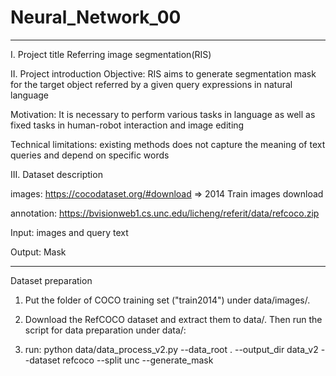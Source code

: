 # Neural_Network_00
-----------------------------------
I. Project title
Referring image segmentation(RIS)

II. Project introduction
Objective: RIS aims to generate segmentation mask for the target object referred by a given query expressions in natural language

Motivation: It is necessary to perform various tasks in language as well as fixed tasks in human-robot interaction and image editing

Technical limitations: existing methods does not capture the meaning of text queries and depend on specific words

III. Dataset description

images: https://cocodataset.org/#download  => 2014 Train images download

annotation: https://bvisionweb1.cs.unc.edu/licheng/referit/data/refcoco.zip

Input: images and query text

Output: Mask

------------------------------------
Dataset preparation

1) Put the folder of COCO training set ("train2014") under data/images/.

2) Download the RefCOCO dataset and extract them to data/. Then run the script for data preparation under data/:

3) run: python data/data_process_v2.py --data_root . --output_dir data_v2 --dataset refcoco --split unc --generate_mask
